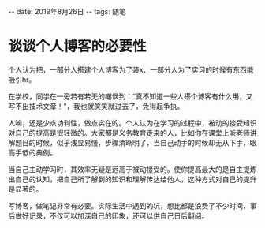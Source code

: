 -- date: 2019年8月26日
-- tags: 随笔

# 谈谈个人博客的必要性

个人认为把，一部分人搭建个人博客为了装x、一部分人为了实习的时候有东西能吸引hr。

在学校，同学在一旁若有若无的嘲讽到：“真不知道一些人搭个博客有什么用，又写不出技术文章！”，我也就笑笑就过去了，免得起争执。

人嘛，还是少点功利性，做点实在的。个人认为在学习的过程中，被动的接受知识对自己的提高是很轻微的。大家都是义务教育走来的人，比如你在课堂上听老师讲解题目的时候，似乎浅显易懂，步骤清晰明了，当自己动手的时候却无从下手，眼高手低的典例。

当自己主动学习时，其效率无疑是远高于被动接受的。使你提高最大的是自主提炼出自己的认知，把自己所了解到的知识和理解传达给他人，这种方式对自己的提升是显著的。

写博客，做笔记非常有必要。实际生活中遇到的坑，想比都是浪费了不少时间，事后做好记录，不仅可以加深自己的印象，还可以供自己日后翻阅。